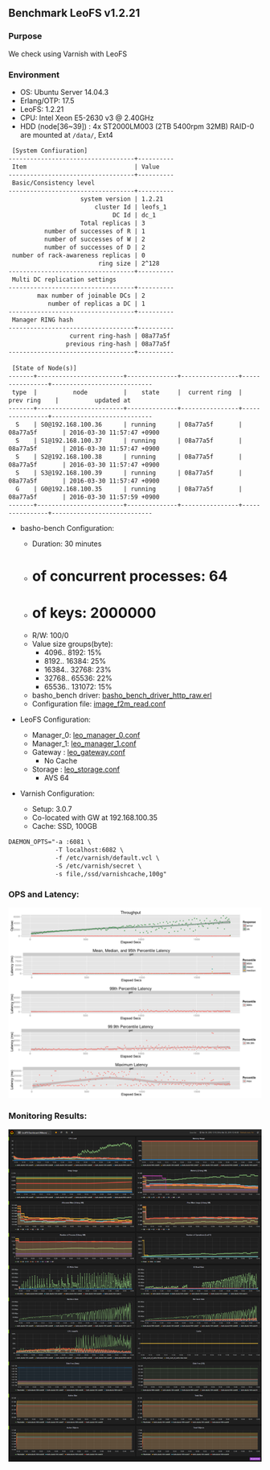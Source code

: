 ## Benchmark LeoFS v1.2.21

### Purpose
We check using Varnish with LeoFS

### Environment

* OS: Ubuntu Server 14.04.3
* Erlang/OTP: 17.5
* LeoFS: 1.2.21
* CPU: Intel Xeon E5-2630 v3 @ 2.40GHz
* HDD (node[36~39]) : 4x ST2000LM003 (2TB 5400rpm 32MB) RAID-0 are mounted at `/data/`, Ext4

```
 [System Confiuration]
-----------------------------------+----------
 Item                              | Value    
-----------------------------------+----------
 Basic/Consistency level
-----------------------------------+----------
                    system version | 1.2.21
                        cluster Id | leofs_1
                             DC Id | dc_1
                    Total replicas | 3
          number of successes of R | 1
          number of successes of W | 2
          number of successes of D | 2
 number of rack-awareness replicas | 0
                         ring size | 2^128
-----------------------------------+----------
 Multi DC replication settings
-----------------------------------+----------
        max number of joinable DCs | 2
           number of replicas a DC | 1
-----------------------------------+----------
 Manager RING hash
-----------------------------------+----------
                 current ring-hash | 08a77a5f
                previous ring-hash | 08a77a5f
-----------------------------------+----------

 [State of Node(s)]
-------+------------------------+--------------+----------------+----------------+----------------------------
 type  |          node          |    state     |  current ring  |   prev ring    |          updated at         
-------+------------------------+--------------+----------------+----------------+----------------------------
  S    | S0@192.168.100.36      | running      | 08a77a5f       | 08a77a5f       | 2016-03-30 11:57:47 +0900
  S    | S1@192.168.100.37      | running      | 08a77a5f       | 08a77a5f       | 2016-03-30 11:57:47 +0900
  S    | S2@192.168.100.38      | running      | 08a77a5f       | 08a77a5f       | 2016-03-30 11:57:47 +0900
  S    | S3@192.168.100.39      | running      | 08a77a5f       | 08a77a5f       | 2016-03-30 11:57:47 +0900
  G    | G0@192.168.100.35      | running      | 08a77a5f       | 08a77a5f       | 2016-03-30 11:57:59 +0900
-------+------------------------+--------------+----------------+----------------+----------------------------

```

* basho-bench Configuration:
    * Duration: 30 minutes
    * # of concurrent processes: 64
    * # of keys: 2000000
    * R/W: 100/0
    * Value size groups(byte):
        *    4096..   8192: 15%
        *    8192..  16384: 25%
        *   16384..  32768: 23%
        *   32768..  65536: 22%
        *   65536.. 131072: 15%
    * basho_bench driver: [basho_bench_driver_http_raw.erl](https://github.com/leo-project/basho_bench/blob/master/src/basho_bench_driver_http_raw.erl)
    * Configuration file: [image_f2m_read.conf](image_f2m_read.conf)

* LeoFS Configuration:
    * Manager_0: [leo_manager_0.conf](conf/leo_manager_0.conf)
    * Manager_1: [leo_manager_1.conf](conf/leo_manager_1.conf)
    * Gateway  : [leo_gateway.conf](conf/leo_gateway_0.conf)
      * No Cache
    * Storage  : [leo_storage.conf](conf/leo_storage_0.conf)
      * AVS 64

* Varnish Configuration:
    * Setup: 3.0.7
    * Co-located with GW at 192.168.100.35
    * Cache: SSD, 100GB
```
DAEMON_OPTS="-a :6081 \
             -T localhost:6082 \
             -f /etc/varnish/default.vcl \
             -S /etc/varnish/secret \
             -s file,/ssd/varnishcache,100g"
```

### OPS and Latency:

![ops-latency](summary.png)

### Monitoring Results:

![monitoring-results](grafana.png)
